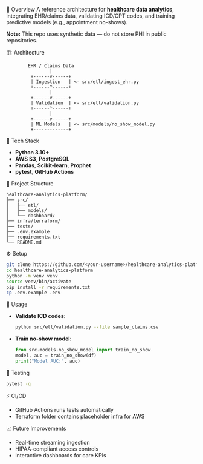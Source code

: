 
📌 Overview
A reference architecture for **healthcare data analytics**, integrating EHR/claims data, validating ICD/CPT codes, and training predictive models (e.g., appointment no-shows).

**Note:** This repo uses synthetic data — do not store PHI in public repositories.

🏗 Architecture
```
        EHR / Claims Data
                |
         +------v------+
         | Ingestion   | <- src/etl/ingest_ehr.py
         +------^------+
                |
         +------v------+
         | Validation  | <- src/etl/validation.py
         +------^------+
                |
         +------v------+
         | ML Models   | <- src/models/no_show_model.py
         +-------------+
```

🔧 Tech Stack
- **Python 3.10+**
- **AWS S3**, **PostgreSQL**
- **Pandas**, **Scikit-learn**, **Prophet**
- **pytest**, **GitHub Actions**

📂 Project Structure
```
healthcare-analytics-platform/
├── src/
│   ├── etl/
│   ├── models/
│   └── dashboard/
├── infra/terraform/
├── tests/
├── .env.example
├── requirements.txt
└── README.md
```

⚙️ Setup
```bash
git clone https://github.com/<your-username>/healthcare-analytics-platform.git
cd healthcare-analytics-platform
python -m venv venv
source venv/bin/activate
pip install -r requirements.txt
cp .env.example .env
```

🚀 Usage
- **Validate ICD codes**:
  ```bash
  python src/etl/validation.py --file sample_claims.csv
  ```
- **Train no-show model**:
  ```python
  from src.models.no_show_model import train_no_show
  model, auc = train_no_show(df)
  print("Model AUC:", auc)
  ```

🧪 Testing
```bash
pytest -q
```

⚡ CI/CD
- GitHub Actions runs tests automatically
- Terraform folder contains placeholder infra for AWS

📈 Future Improvements
- Real-time streaming ingestion
- HIPAA-compliant access controls
- Interactive dashboards for care KPIs
